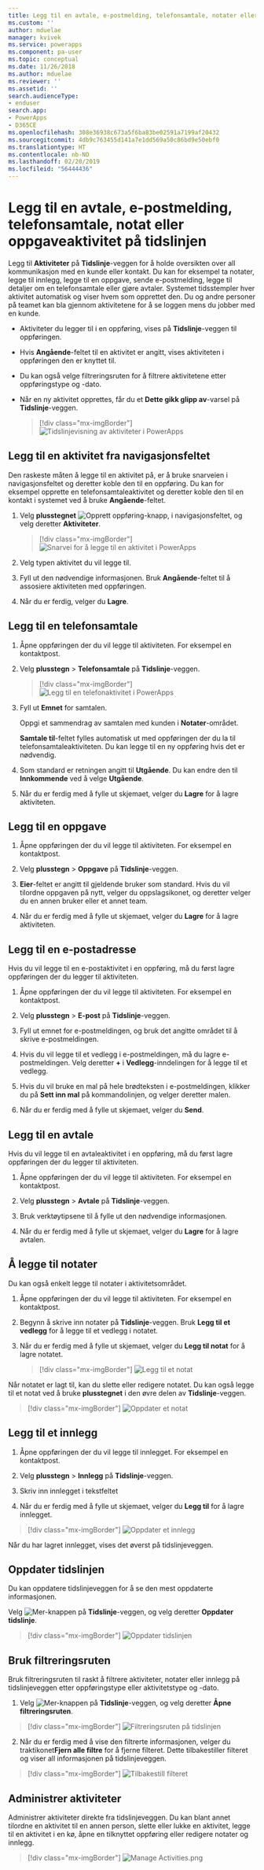 ```yaml
---
title: Legg til en avtale, e-postmelding, telefonsamtale, notater eller oppgaveaktivitet på tidslinjen i en modelldrevet app | MicrosoftDocs
ms.custom: ''
author: mduelae
manager: kvivek
ms.service: powerapps
ms.component: pa-user
ms.topic: conceptual
ms.date: 11/26/2018
ms.author: mduelae
ms.reviewer: ''
ms.assetid: ''
search.audienceType:
- enduser
search.app:
- PowerApps
- D365CE
ms.openlocfilehash: 308e36938c673a5f6ba83be02591a7199af20432
ms.sourcegitcommit: 4db9c763455d141a7e1dd569a50c86bd9e50ebf0
ms.translationtype: HT
ms.contentlocale: nb-NO
ms.lasthandoff: 02/20/2019
ms.locfileid: "56444436"
---
```

# <a name="add-an-appointment-email-phone-call-note-or-task-activity-to-the-timeline"></a>Legg til en avtale, e-postmelding, telefonsamtale, notat eller oppgaveaktivitet på tidslinjen 

Legg til **Aktiviteter** på **Tidslinje**-veggen for å holde oversikten over all kommunikasjon med en kunde eller kontakt. Du kan for eksempel ta notater, legge til innlegg, legge til en oppgave, sende e-postmelding, legge til detaljer om en telefonsamtale eller gjøre avtaler. Systemet tidsstempler hver aktivitet automatisk og viser hvem som opprettet den. Du og andre personer på teamet kan bla gjennom aktivitetene for å se loggen mens du jobber med en kunde. 

- Aktiviteter du legger til i en oppføring, vises på **Tidslinje**-veggen til oppføringen. 
- Hvis **Angående**-feltet til en aktivitet er angitt, vises aktiviteten i oppføringen den er knyttet til. 
- Du kan også velge filtreringsruten for å filtrere aktivitetene etter oppføringstype og -dato. 
- Når en ny aktivitet opprettes, får du et **Dette gikk glipp av**-varsel på **Tidslinje**-veggen.

  > [!div class="mx-imgBorder"]
  > ![Tidslinjevisning av aktiviteter i PowerApps](media/TimelineViewOfActivity.png "Tidslinjevisning av aktiviteter i PowerApps")  
 
## <a name="add-an-activity-from-the-nav-bar"></a>Legg til en aktivitet fra navigasjonsfeltet
 
Den raskeste måten å legge til en aktivitet på, er å bruke snarveien i navigasjonsfeltet og deretter koble den til en oppføring. Du kan for eksempel opprette en telefonsamtaleaktivitet og deretter koble den til en kontakt i systemet ved å bruke **Angående**-feltet.

1. Velg **plusstegnet** ![Opprett oppføring-knapp](media/create-record-button.png "Opprett oppføring-knapp"), i navigasjonsfeltet, og velg deretter **Aktiviteter**. 

   > [!div class="mx-imgBorder"]
   > ![Snarvei for å legge til en aktivitet i PowerApps](media/QuickCreate.png "Snarvei for å legge til en aktivitet i PowerApps")  
 
2. Velg typen aktivitet du vil legge til.

3. Fyll ut den nødvendige informasjonen. Bruk **Angående**-feltet til å assosiere aktiviteten med oppføringen.

4. Når du er ferdig, velger du **Lagre**.

 
## <a name="add-a-phone-call"></a>Legg til en telefonsamtale  
  
1. Åpne oppføringen der du vil legge til aktiviteten. For eksempel en kontaktpost.
  
2. Velg **plusstegn** > **Telefonsamtale** på **Tidslinje**-veggen. 


   > [!div class="mx-imgBorder"]
   > ![Legg til en telefonaktivitet i PowerApps](media/addphonecall.png "Legg til en telefonaktivitet i PowerApps")
  
3. Fyll ut **Emnet** for samtalen.

     Oppgi et sammendrag av samtalen med kunden i **Notater**-området. 
  
     **Samtale til**-feltet fylles automatisk ut med oppføringen der du la til telefonsamtaleaktiviteten. Du kan legge til en ny oppføring hvis det er nødvendig.  
  
4. Som standard er retningen angitt til **Utgående**. Du kan endre den til **Innkommende** ved å velge **Utgående**. 
  
5. Når du er ferdig med å fylle ut skjemaet, velger du **Lagre** for å lagre aktiviteten.  
  
## <a name="add-a-task"></a>Legg til en oppgave  
  
1. Åpne oppføringen der du vil legge til aktiviteten. For eksempel en kontaktpost.
  
2. Velg **plusstegn** > **Oppgave** på **Tidslinje**-veggen.
  
3. **Eier**-feltet er angitt til gjeldende bruker som standard. Hvis du vil tilordne oppgaven på nytt, velger du oppslagsikonet, og deretter velger du en annen bruker eller et annet team.  
  
4. Når du er ferdig med å fylle ut skjemaet, velger du **Lagre** for å lagre aktiviteten. 
  
## <a name="add-an-email"></a>Legg til en e-postadresse  

Hvis du vil legge til en e-postaktivitet i en oppføring, må du først lagre oppføringen der du legger til aktiviteten.  
  
1. Åpne oppføringen der du vil legge til aktiviteten. For eksempel en kontaktpost.
  
2. Velg **plusstegn** > **E-post** på **Tidslinje**-veggen. 

3. Fyll ut emnet for e-postmeldingen, og bruk det angitte området til å skrive e-postmeldingen.
  
4. Hvis du vil legge til et vedlegg i e-postmeldingen, må du lagre e-postmeldingen. Velg deretter **+** i **Vedlegg**-inndelingen for å legge til et vedlegg.  
  
5. Hvis du vil bruke en mal på hele brødteksten i e-postmeldingen, klikker du på **Sett inn mal** på kommandolinjen, og velger deretter malen.   
  
6. Når du er ferdig med å fylle ut skjemaet, velger du **Send**. 
  
## <a name="add-an-appointment"></a>Legg til en avtale  

Hvis du vil legge til en avtaleaktivitet i en oppføring, må du først lagre oppføringen der du legger til aktiviteten.  
  
1. Åpne oppføringen der du vil legge til aktiviteten. For eksempel en kontaktpost.
  
2. Velg **plusstegn** > **Avtale** på **Tidslinje**-veggen.  
  
3. Bruk verktøytipsene til å fylle ut den nødvendige informasjonen.
  
4. Når du er ferdig med å fylle ut skjemaet, velger du **Lagre** for å lagre avtalen.

## <a name="add-notes"></a>Å legge til notater

Du kan også enkelt legge til notater i aktivitetsområdet.
  
1. Åpne oppføringen der du vil legge til aktiviteten. For eksempel en kontaktpost.
  
2. Begynn å skrive inn notater på **Tidslinje**-veggen. Bruk **Legg til et vedlegg** for å legge til et vedlegg i notatet.

3. Når du er ferdig med å fylle ut skjemaet, velger du **Legg til notat** for å lagre notatet.

   > [!div class="mx-imgBorder"]
   > ![Legg til et notat](media/addnote.png "Legg til et notat")

Når notatet er lagt til, kan du slette eller redigere notatet. Du kan også legge til et notat ved å bruke **plusstegnet** i den øvre delen av **Tidslinje**-veggen.


> [!div class="mx-imgBorder"]
> ![Oppdater et notat](media/addnote2.png "Oppdater et notat")

## <a name="add-a-post"></a>Legg til et innlegg 

1. Åpne oppføringen der du vil legge til innlegget. For eksempel en kontaktpost.

2. Velg **plusstegn** > **Innlegg** på **Tidslinje**-veggen. 

3. Skriv inn innlegget i tekstfeltet 

4. Når du er ferdig med å fylle ut skjemaet, velger du **Legg til** for å lagre innlegget.

> [!div class="mx-imgBorder"]
> ![Oppdater et innlegg](media/post.png "Legg til et innlegg")
  
  Når du har lagret innlegget, vises det øverst på tidslinjeveggen.
  
## <a name="refresh-the-timeline"></a>Oppdater tidslinjen 

Du kan oppdatere tidslinjeveggen for å se den mest oppdaterte informasjonen.

Velg ![Mer-knappen](media/MoreButton.png "Mer-knappen") på **Tidslinje**-veggen, og velg deretter **Oppdater tidslinje**.

> [!div class="mx-imgBorder"]
> ![Oppdater tidslinjen ](media/refresh.png "Oppdater tidslinjen")


## <a name="use-the-filter-pane"></a>Bruk filtreringsruten

Bruk filtreringsruten til raskt å filtrere aktiviteter, notater eller innlegg på tidslinjeveggen etter oppføringstype eller aktivitetstype og -dato.

1. Velg ![Mer-knappen](media/MoreButton.png "Mer-knappen") på **Tidslinje**-veggen, og velg deretter **Åpne filtreringsruten**.

> [!div class="mx-imgBorder"]
> ![Filtreringsruten på tidslinjen](media/filterpane.png "Filtreringsruten på tidslinjen")

2. Når du er ferdig med å vise den filtrerte informasjonen, velger du traktikonet**Fjern alle filtre** for å fjerne filteret. Dette tilbakestiller filteret og viser all informasjonen på tidslinjeveggen.

> [!div class="mx-imgBorder"]
> ![Tilbakestill filteret](media/resetfilter.png "Tilbakestill filteret")

## <a name="manage-activities"></a>Administrer aktiviteter
Administrer aktiviteter direkte fra tidslinjeveggen. Du kan blant annet tilordne en aktivitet til en annen person, slette eller lukke en aktivitet, legge til en aktivitet i en kø, åpne en tilknyttet oppføring eller redigere notater og innlegg.


> [!div class="mx-imgBorder"]
> ![Manage Activities.png](media/ManageActivities.png "ManageActivities.png")



